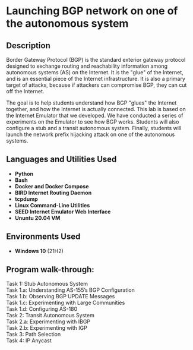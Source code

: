 <h1>Launching BGP network on one of the autonomous system</h1>

<h2>Description</h2>
Border Gateway Protocol (BGP) is the standard exterior gateway protocol designed to exchange routing and reachability information among autonomous systems (AS) on the Internet. It is the "glue" of the Internet, and is an essential piece of the Internet infrastructure. It is also a primary target of attacks, because if attackers can compromise BGP, they can cut off the Internet.

The goal is to help students understand how BGP "glues" the Internet together, and how the Internet is actually connected. This lab is based on the Internet Emulator that we developed. We have conducted a series of experiments on the Emulator to see how BGP works. Students will also configure a stub and a transit autonomous system. Finally, students will launch the network prefix hijacking attack on one of the autonomous systems.
<br />


<h2>Languages and Utilities Used</h2>

- <b>Python</b>
- <b>Bash</b>
- <b>Docker and Docker Compose</b>
- <b>BIRD Internet Routing Daemon</b>
- <b>tcpdump</b>
- <b>Linux Command-Line Utilities</b>
- <b>SEED Internet Emulator Web Interface</b>
- <b>Ununtu 20.04 VM</b>

<h2>Environments Used </h2>

- <b>Windows 10</b> (21H2)

<h2>Program walk-through:</h2>

Task 1: Stub Autonomous System<br>
  Task 1.a: Understanding AS-155’s BGP Configuration<br>
  Task 1.b: Observing BGP UPDATE Messages<br>
  Task 1.c: Experimenting with Large Communities<br>
  Task 1.d: Configuring AS-180<br>
Task 2: Transit Autonomous System<br>
  Task 2.a: Experimenting with IBGP<br>
  Task 2.b: Experimenting with IGP<br>
Task 3: Path Selection<br>
Task 4: IP Anycast<br>
